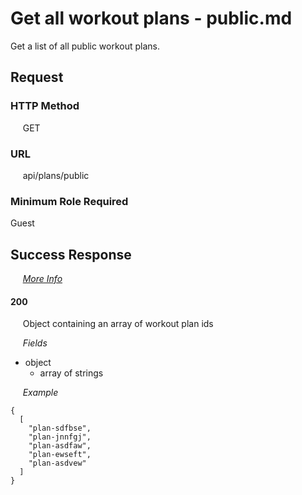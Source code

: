# Get all workout plans - public.md

Get a list of all public workout plans.

## Request

### HTTP Method
&nbsp;&nbsp;&nbsp;&nbsp; GET

### URL
&nbsp;&nbsp;&nbsp;&nbsp; api/plans/public

### Minimum Role Required
Guest

## Success Response

&nbsp;&nbsp;&nbsp;&nbsp; [*More Info*](../Kinergize%20-%20API%20General%20Info.md)

#### 200
&nbsp;&nbsp;&nbsp;&nbsp; Object containing an array of workout plan ids

&nbsp;&nbsp;&nbsp;&nbsp; *Fields*
- object
  - array of strings

&nbsp;&nbsp;&nbsp;&nbsp; *Example*
```
{
  [
    "plan-sdfbse",
    "plan-jnnfgj",  
    "plan-asdfaw",  
    "plan-ewseft",  
    "plan-asdvew"  
  ]
}
```

